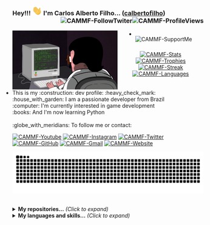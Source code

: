 ### Hey!!! [<img alt="CAMMF-Hello" height="25" src="https://github.com/calbertofilho/calbertofilho/blob/main/assets/images/gifs/Hey!.gif" />](https://github.com/calbertofilho) I'm Carlos Alberto Filho... ([calbertofilho](https://github.com/calbertofilho)) [<img src="https://komarev.com/ghpvc/?username=calbertofilho&label=views&color=0e75b6&style=plastic" alt="CAMMF-ProfileViews" height="18" align="right" target="_blank" />](https://github.com/calbertofilho)<br />[<img src="https://img.shields.io/twitter/follow/CFilhoCE?color=0e75b6&label=followers&logo=twitter&style=plastic" alt="CAMMF-FollowTwiter" height="18" align="right" target="_blank" />](https://twitter.com/CFilhoCE)<br />
<div style="width: 100%; margin: 0 auto;">
  <div style="float: right; max-width: 200px; display: list-item; margin: 0 auto;">

  [<img src="https://cdn.buymeacoffee.com/buttons/v2/default-yellow.png" alt="CAMMF-SupportMe" width="180" height="40" align="right" target="_blank" />](https://www.buymeacoffee.com/calbertofilho)
  </div>
  <div style="float: left; font-size: 0; display: inline-block;; margin: 0 auto; background-color: blue;min-width: 250px;">

  [<img src="https://github.com/calbertofilho/calbertofilho/blob/main/assets/images/gifs/developer.gif" alt="CAMMF-Developer" height="155" align="left" target="_blank" />](https://github.com/calbertofilho)
  </div>
  <div style="float: left; display: list-item; margin: 0 auto;">
    This is my :construction: dev profile: :heavy_check_mark:<br/>
    :house_with_garden: I am a passionate developer from Brazil<br/>
    :computer: I'm currently interested in game development<br/>
    :books: And I'm now learning Python<br/><br/>
    :globe_with_meridians: To follow me or contact:<br/>
  </div>
  <div style="float: left; display: inline-block; margin: 0 auto;">

  [<img src="https://img.shields.io/badge/YouTube-FF0000?style=for-the-badge&logo=youtube&logoColor=white" alt="CAMMF-Youtube" target="_blank" />](https://www.youtube.com/channel/UCqzFzm1V9puvad_6Q0gvTRA)
  [<img src="https://img.shields.io/badge/Instagram-E4405F?style=for-the-badge&logo=instagram&logoColor=white" alt="CAMMF-Instagram" target="_blank" />](https://instagram.com/cfilhoce)
  [<img src="https://img.shields.io/badge/Twitter-1DA1F2?style=for-the-badge&logo=twitter&logoColor=white" alt="CAMMF-Twitter" target="_blank" />](https://twitter.com/CFilhoCE)
  [<img src="https://img.shields.io/badge/GitHub-100000?style=for-the-badge&logo=github&logoColor=white" alt="CAMMF-GitHub" target="_blank" />](https://github.com/calbertofilho)
  [<img src="https://img.shields.io/badge/Gmail-D14836?style=for-the-badge&logo=gmail&logoColor=white" alt="CAMMF-Gmail" target="_blank" />](mailto:carlos@lberto.eti.br)
  [<img src="https://img.shields.io/badge/Website-0E75B6?style=for-the-badge&logo=Qiskit&logoColor=white" alt="CAMMF-Website" target="_blank" />](https://www.carlosalberto.eti.br)
  <!--
    https://img.shields.io/badge/{TEXT}-{BADGE-BGCOLOR}?style=for-the-badge&logo={LOGO-NAME}&logoColor={LOGO-COLOR}
      {TEXT} = Paste your badge text
      {BADGE-BGCOLOR} = Paste your hex color whithout "#" or name (eg.: white, black, yellow, red, green, cyan, blue)
      {LOGO-NAME} = Logo name from Simple Icon (https://simpleicons.org/)
      {LOGO-COLOR} = Same as BADGE-BGCOLOR
  -->
  </div>
</div>

##
<div align="center">

  [<img src="https://github-readme-stats.vercel.app/api?username=calbertofilho&show_icons=true&include_all_commits=true&count_private=true&theme=dark&hide_border=true&bg_color=00000000" alt="CAMMF-Stats" height="180em" target="_blank" />](https://github.com/calbertofilho)
  [<img src="https://github-profile-trophy.vercel.app/?username=calbertofilho&column=3&margin-w=15&margin-h=15&theme=onedark&no-bg=true&no-frame=true" alt="CAMMF-Trophies" height="180em" target="_blank" />](https://github.com/calbertofilho)<br/>
  [<img src="https://github-readme-streak-stats.herokuapp.com?user=calbertofilho&theme=dark&hide_border=true&background=00000000" alt="CAMMF-Streak" height="180em" target="_blank" />](https://github.com/calbertofilho)
  [<img src="https://github-readme-stats.vercel.app/api/top-langs/?username=calbertofilho&langs_count=10&theme=dark&hide_border=true&bg_color=00000000" alt="CAMMF-Languages" height="180em" target="_blank" />](https://github.com/calbertofilho)
  [![Snake animation](https://github.com/calbertofilho/calbertofilho/blob/output/github-contribution-grid-snake.svg)](https://github.com/calbertofilho)

</div>

##
<div>
  <details>
    <summary>
      <b>My repositories...</b> <i>(Click to expand)</i>
    </summary>

  [![SpaceShooter Card](https://github-readme-stats.vercel.app/api/pin/?username=calbertofilho&repo=SpaceShooter&theme=dark&hide_border=true&bg_color=00000000)](https://github.com/calbertofilho/SpaceShooter)
  [![FlapPythonBird Card](https://github-readme-stats.vercel.app/api/pin/?username=calbertofilho&repo=FlapPythonBird&theme=dark&hide_border=true&bg_color=00000000)](https://github.com/calbertofilho/FlapPythonBird)
  [![DynoDesertEndlessRun Card](https://github-readme-stats.vercel.app/api/pin/?username=calbertofilho&repo=DynoDesertEndlessRun&theme=dark&hide_border=true&bg_color=00000000)](https://github.com/calbertofilho/DynoDesertEndlessRun)
  [![SpaceInvadersClone Card](https://github-readme-stats.vercel.app/api/pin/?username=calbertofilho&repo=SpaceInvadersClone&theme=dark&hide_border=true&bg_color=00000000)](https://github.com/calbertofilho/SpaceInvadersClone)

  </details>
</div>

<div style="display: inline_block">
  <details>
    <summary>
      <b>My languages and skills...</b> <i>(Click to expand)</i>
    </summary>
    Servers:<br/>
    <a href="https://github.com/calbertofilho">
      <img align="center" alt="CAMMF-Apache" height="30" width="40" src="https://github.com/devicons/devicon/blob/master/icons/apache/apache-original.svg">
      <img align="center" alt="CAMMF-Nginx" height="30" width="40" src="https://github.com/devicons/devicon/blob/master/icons/nginx/nginx-original.svg">
      <img align="center" alt="CAMMF-Tomcat" height="30" width="40" src="https://github.com/devicons/devicon/blob/master/icons/tomcat/tomcat-original.svg">
      <img align="center" alt="CAMMF-WordPress" height="30" width="40" src="https://github.com/devicons/devicon/blob/master/icons/wordpress/wordpress-plain.svg">
    </a>
    <br/><br/>
    Languages:<br/>
    <a href="https://github.com/calbertofilho">
      <img align="center" alt="CAMMF-C" height="30" width="40" src="https://github.com/devicons/devicon/blob/master/icons/c/c-original.svg">
      <img align="center" alt="CAMMF-Cplusplus" height="30" width="40" src="https://github.com/devicons/devicon/blob/master/icons/cplusplus/cplusplus-original.svg">
      <img align="center" alt="CAMMF-Csharp" height="30" width="40" src="https://github.com/devicons/devicon/blob/master/icons/csharp/csharp-original.svg">
      <img align="center" alt="CAMMF-Java" height="30" width="40" src="https://github.com/devicons/devicon/blob/master/icons/java/java-original.svg">
      <img align="center" alt="CAMMF-Python" height="30" width="40" src="https://github.com/devicons/devicon/blob/master/icons/python/python-original.svg">
      <img align="center" alt="CAMMF-Css3" height="30" width="40" src="https://github.com/devicons/devicon/blob/master/icons/css3/css3-original.svg">
      <img align="center" alt="CAMMF-Html5" height="30" width="40" src="https://github.com/devicons/devicon/blob/master/icons/html5/html5-original.svg">
      <img align="center" alt="CAMMF-Javascript" height="30" width="40" src="https://github.com/devicons/devicon/blob/master/icons/javascript/javascript-original.svg">
      <img align="center" alt="CAMMF-Php" height="30" width="40" src="https://github.com/devicons/devicon/blob/master/icons/php/php-original.svg">
    </a>
    <br/><br/>
    DBMs:<br/>
    <a href="https://github.com/calbertofilho">
      <img align="center" alt="CAMMF-SqlServer" height="30" width="40" src="https://github.com/devicons/devicon/blob/master/icons/microsoftsqlserver/microsoftsqlserver-plain-wordmark.svg">
      <img align="center" alt="CAMMF-MongoDB" height="30" width="40" src="https://github.com/devicons/devicon/blob/master/icons/mongodb/mongodb-original-wordmark.svg">
      <img align="center" alt="CAMMF-MySQL" height="30" width="40" src="https://github.com/devicons/devicon/blob/master/icons/mysql/mysql-original-wordmark.svg">
      <img align="center" alt="CAMMF-Oracle" height="30" width="40" src="https://github.com/devicons/devicon/blob/master/icons/oracle/oracle-original.svg">
      <img align="center" alt="CAMMF-PostgreSql" height="30" width="40" src="https://github.com/devicons/devicon/blob/master/icons/postgresql/postgresql-original-wordmark.svg">
    </a>
    <br/><br/>
    OSes:<br/>
    <a href="https://github.com/calbertofilho">
      <img align="center" alt="CAMMF-Linux" height="30" width="40" src="https://github.com/devicons/devicon/blob/master/icons/linux/linux-original.svg">
      <img align="center" alt="CAMMF-Debian" height="30" width="40" src="https://github.com/devicons/devicon/blob/master/icons/debian/debian-original.svg">
      <img align="center" alt="CAMMF-Redhat" height="30" width="40" src="https://github.com/devicons/devicon/blob/master/icons/redhat/redhat-original.svg">
      <img align="center" alt="CAMMF-Ubuntu" height="30" width="40" src="https://github.com/devicons/devicon/blob/master/icons/ubuntu/ubuntu-plain.svg">
      <img align="center" alt="CAMMF-Unix" height="30" width="40" src="https://github.com/devicons/devicon/blob/master/icons/unix/unix-original.svg">
      <img align="center" alt="CAMMF-MsDos" height="30" width="40" src="https://github.com/devicons/devicon/blob/master/icons/msdos/msdos-original.svg">
      <img align="center" alt="CAMMF-Windows" height="30" width="40" src="https://github.com/devicons/devicon/blob/master/icons/windows8/windows8-original.svg">
    </a>
    <br/><br/>
    Apps:<br/>
    <a href="https://github.com/calbertofilho">
      <img align="center" alt="CAMMF-Bash" height="30" width="40" src="https://github.com/devicons/devicon/blob/master/icons/bash/bash-original.svg">
      <img align="center" alt="CAMMF-Gimp" height="30" width="40" src="https://github.com/devicons/devicon/blob/master/icons/gimp/gimp-original.svg">
      <img align="center" alt="CAMMF-Inkscape" height="30" width="40" src="https://github.com/devicons/devicon/blob/master/icons/inkscape/inkscape-original.svg">
      <img align="center" alt="CAMMF-Putty" height="30" width="40" src="https://github.com/devicons/devicon/blob/master/icons/putty/putty-original.svg">
      <img align="center" alt="CAMMF-Ssh" height="30" width="40" src="https://github.com/devicons/devicon/blob/master/icons/ssh/ssh-original-wordmark.svg">
      <img align="center" alt="CAMMF-Vim" height="30" width="40" src="https://github.com/devicons/devicon/blob/master/icons/vim/vim-original.svg">
    </a>
  </details>
</div>
